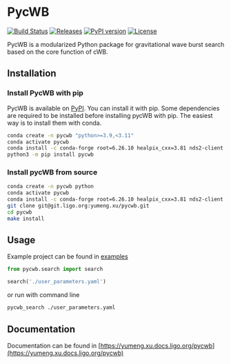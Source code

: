# PycWB

[![Build Status](https://git.ligo.org/yumeng.xu/pycwb/badges/main/pipeline.svg)](https://git.ligo.org/yumeng.xu/pycwb/-/pipelines)
[![Releases](https://git.ligo.org/yumeng.xu/pycwb/-/badges/release.svg)](https://git.ligo.org/yumeng.xu/pycwb/-/releases)
[![PyPI version](https://badge.fury.io/py/pycWB.svg)](https://badge.fury.io/py/pycWB)
[![License](https://img.shields.io/badge/license-GPLv3-blue)](https://git.ligo.org/yumeng.xu/pycwb/-/blob/main/LICENSE)

PycWB is a modularized Python package for gravitational wave burst search based on the core function of cWB.

## Installation

### Install PycWB with pip

PycWB is available on [PyPI](https://pypi.org/project/pycWB/). You can install it with pip.
Some dependencies are required to be installed before installing pycWB with pip. 
The easiest way is to install them with conda.

```bash
conda create -n pycwb "python>=3.9,<3.11"
conda activate pycwb
conda install -c conda-forge root=6.26.10 healpix_cxx=3.81 nds2-client python-nds2-client lalsuite setuptools_scm cmake pkg-config
python3 -m pip install pycwb
```

### Install pycWB from source

```bash
conda create -n pycwb python
conda activate pycwb
conda install -c conda-forge root=6.26.10 healpix_cxx=3.81 nds2-client python-nds2-client lalsuite setuptools_scm cmake pkg-config
git clone git@git.ligo.org:yumeng.xu/pycwb.git
cd pycwb
make install
```

## Usage

Example project can be found in [examples](https://git.ligo.org/yumeng.xu/pycwb/-/tree/main/examples)

```python
from pycwb.search import search

search('./user_parameters.yaml')
```

or run with command line

```bash
pycwb_search ./user_parameters.yaml
```

## Documentation

Documentation can be found in [https://yumeng.xu.docs.ligo.org/pycwb](https://yumeng.xu.docs.ligo.org/pycwb)
